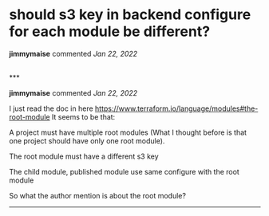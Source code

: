 # should s3 key in backend configure for each module be different?

**jimmymaise** commented *Jan 22, 2022*


<br />
***


**jimmymaise** commented *Jan 22, 2022*

I just read the doc in here https://www.terraform.io/language/modules#the-root-module
It seems to be that:


A project must have multiple root modules (What I thought before is that one project should have only one root module).

The root module must have a different s3 key

The child module, published module use same configure with the root module


So what the author mention is about the root module?
***

